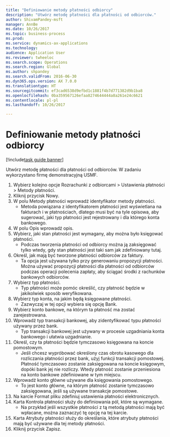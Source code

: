 ```yaml
--- 
title: "Definiowanie metody płatności odbiorcy"
description: "Utwórz metodę płatności dla płatności od odbiorców."
author: ShivamPandey-msft
manager: AnnBe
ms.date: 10/26/2017
ms.topic: business-process
ms.prod: 
ms.service: dynamics-ax-applications
ms.technology: 
audience: Application User
ms.reviewer: twheeloc
ms.search.scope: Operations
ms.search.region: Global
ms.author: shpandey
ms.search.validFrom: 2016-06-30
ms.dyn365.ops.version: AX 7.0.0
ms.translationtype: HT
ms.sourcegitcommit: ef3cad6538d9efbd1c1881f4b7d771382d9b1ba8
ms.openlocfilehash: 0ba359567126efaa8274644444a8a261e24c6621
ms.contentlocale: pl-pl
ms.lasthandoff: 10/26/2017

---
```

# <a name="establish-customer-method-of-payment"></a>Definiowanie metody płatności odbiorcy

[!include[task guide banner](../../includes/task-guide-banner.md)]

Utwórz metodę płatności dla płatności od odbiorców. W zadaniu wykorzystano firmę demonstracyjną USMF.

1. Wybierz kolejno opcje Rozrachunki z odbiorcami > Ustawienia płatności > Metody płatności.
2. Kliknij przycisk Nowy.
3. W polu Metody płatności wprowadź identyfikator metody płatności.
    * Metoda powiązana z identyfikatorem płatności jest wyświetlana na fakturach i w płatnościach, dlatego musi być na tyle opisowa, aby sugerować, jaki typ płatności jest rejestrowany i dla którego konta bankowego.  
4. W polu Opis wprowadź opis.
5. Wybierz, jaki stan płatności jest wymagany, aby można było księgować płatności.
    * Podczas tworzenia płatności od odbiorcy można ją zaksięgować tylko wtedy, gdy stan płatności jest taki sam jak zdefiniowany tutaj.  
6. Określ, jak mają być tworzone płatności odbiorców za faktury.
    * Ta opcja jest używana tylko przy generowaniu propozycji płatności. Można używać propozycji płatności dla płatności od odbiorców podczas operacji polecenia zapłaty, aby ściągać środki z rachunków bankowych odbiorców.  
7. Wybierz typ płatności.
    * Typ płatności może pomóc określić, czy płatność będzie w jakikolwiek sposób weryfikowana.  
8. Wybierz typ konta, na jakim będą księgowane płatności.
    * Zazwyczaj w tej opcji wybiera się opcję Bank.  
9. Wybierz konto bankowe, na którym ta płatność ma zostać zarejestrowana.
10. Wprowadź typ transakcji bankowej, aby zidentyfikować typu płatności używany przez bank.
    * Typ transakcji bankowej jest używany w procesie uzgadniania konta bankowego i ułatwia uzgadnianie.  
11. Określ, czy ta płatności będzie tymczasowo księgowana na koncie pomostowym.
    * Jeśli chcesz wypróbować określony czas obrotu kasowego dla rozliczania płatności przez bank, użyj funkcji transakcji pomostowej. Płatność tymczasowo zostanie zaksięgowana na koncie księgowym, dopóki bank jej nie rozliczy. Wtedy płatność zostanie przeniesiona na konto bankowe zdefiniowane w tym miejscu.  
12. Wprowadź konto główne używane dla księgowania pomostowego.
    * To jest konto główne, na którym płatność zostanie tymczasowo zaksięgowana, jeśli są używane transakcje pomostowe.  
13. Na karcie Format pliku zdefiniuj ustawienia płatności elektronicznych.
14. Karta Kontrola płatności służy do definiowania pól, które są wymagane.
    * Na przykład jeśli wszystkie płatności z tą metodą płatności mają być wpłacane, można zaznaczyć tę opcję na tej karcie.  
15. Karta Atrybuty płatności służy do określania, które atrybuty płatności mają być używane dla tej metody płatności.
16. Kliknij przycisk Zapisz.


